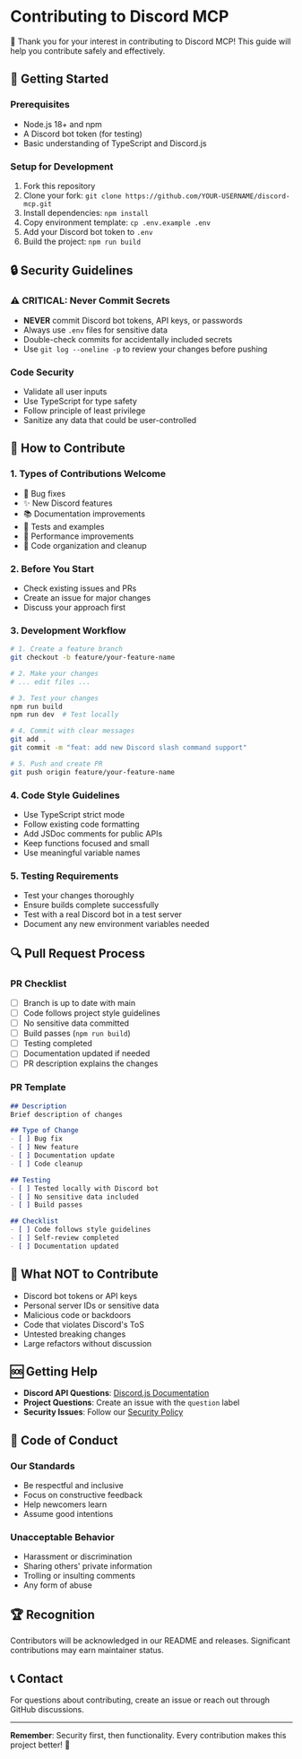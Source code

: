 # Contributing to Discord MCP

🎉 Thank you for your interest in contributing to Discord MCP! This guide will help you contribute safely and effectively.

## 🚦 Getting Started

### Prerequisites
- Node.js 18+ and npm
- A Discord bot token (for testing)
- Basic understanding of TypeScript and Discord.js

### Setup for Development
1. Fork this repository
2. Clone your fork: `git clone https://github.com/YOUR-USERNAME/discord-mcp.git`
3. Install dependencies: `npm install`
4. Copy environment template: `cp .env.example .env`
5. Add your Discord bot token to `.env`
6. Build the project: `npm run build`

## 🔒 Security Guidelines

### ⚠️ CRITICAL: Never Commit Secrets
- **NEVER** commit Discord bot tokens, API keys, or passwords
- Always use `.env` files for sensitive data
- Double-check commits for accidentally included secrets
- Use `git log --oneline -p` to review your changes before pushing

### Code Security
- Validate all user inputs
- Use TypeScript for type safety
- Follow principle of least privilege
- Sanitize any data that could be user-controlled

## 📝 How to Contribute

### 1. Types of Contributions Welcome
- 🐛 Bug fixes
- ✨ New Discord features
- 📚 Documentation improvements  
- 🧪 Tests and examples
- 🔧 Performance improvements
- 🎨 Code organization and cleanup

### 2. Before You Start
- Check existing issues and PRs
- Create an issue for major changes
- Discuss your approach first

### 3. Development Workflow
```bash
# 1. Create a feature branch
git checkout -b feature/your-feature-name

# 2. Make your changes
# ... edit files ...

# 3. Test your changes
npm run build
npm run dev  # Test locally

# 4. Commit with clear messages
git add .
git commit -m "feat: add new Discord slash command support"

# 5. Push and create PR
git push origin feature/your-feature-name
```

### 4. Code Style Guidelines
- Use TypeScript strict mode
- Follow existing code formatting
- Add JSDoc comments for public APIs
- Keep functions focused and small
- Use meaningful variable names

### 5. Testing Requirements
- Test your changes thoroughly
- Ensure builds complete successfully
- Test with a real Discord bot in a test server
- Document any new environment variables needed

## 🔍 Pull Request Process

### PR Checklist
- [ ] Branch is up to date with main
- [ ] Code follows project style guidelines
- [ ] No sensitive data committed
- [ ] Build passes (`npm run build`)
- [ ] Testing completed
- [ ] Documentation updated if needed
- [ ] PR description explains the changes

### PR Template
```markdown
## Description
Brief description of changes

## Type of Change
- [ ] Bug fix
- [ ] New feature
- [ ] Documentation update
- [ ] Code cleanup

## Testing
- [ ] Tested locally with Discord bot
- [ ] No sensitive data included
- [ ] Build passes

## Checklist
- [ ] Code follows style guidelines
- [ ] Self-review completed
- [ ] Documentation updated
```

## 🚫 What NOT to Contribute

- Discord bot tokens or API keys
- Personal server IDs or sensitive data
- Malicious code or backdoors
- Code that violates Discord's ToS
- Untested breaking changes
- Large refactors without discussion

## 🆘 Getting Help

- **Discord API Questions**: [Discord.js Documentation](https://discord.js.org/)
- **Project Questions**: Create an issue with the `question` label
- **Security Issues**: Follow our [Security Policy](SECURITY.md)

## 📜 Code of Conduct

### Our Standards
- Be respectful and inclusive
- Focus on constructive feedback
- Help newcomers learn
- Assume good intentions

### Unacceptable Behavior
- Harassment or discrimination
- Sharing others' private information
- Trolling or insulting comments
- Any form of abuse

## 🏆 Recognition

Contributors will be acknowledged in our README and releases. Significant contributions may earn maintainer status.

## 📞 Contact

For questions about contributing, create an issue or reach out through GitHub discussions.

---

**Remember**: Security first, then functionality. Every contribution makes this project better! 🚀
